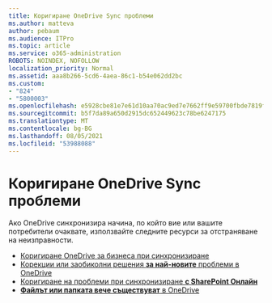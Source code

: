 ```yaml
---
title: Коригиране OneDrive Sync проблеми
ms.author: matteva
author: pebaum
ms.audience: ITPro
ms.topic: article
ms.service: o365-administration
ROBOTS: NOINDEX, NOFOLLOW
localization_priority: Normal
ms.assetid: aaa8b266-5cd6-4aea-86c1-b54e062dd2bc
ms.custom:
- "824"
- "5800003"
ms.openlocfilehash: e5928cbe81e7e61d10aa70ac9ed7e7662ff9e59700fbde7819f707a1f4b5325d
ms.sourcegitcommit: b5f7da89a650d2915dc652449623c78be6247175
ms.translationtype: MT
ms.contentlocale: bg-BG
ms.lasthandoff: 08/05/2021
ms.locfileid: "53988088"
---
```

# <a name="fix-onedrive-sync-problems"></a>Коригиране OneDrive Sync проблеми

Ако OneDrive синхронизира начина, по който вие или вашите потребители очаквате, използвайте следните ресурси за отстраняване на неизправности.

- [Коригиране OneDrive за бизнеса при синхронизиране](https://support.microsoft.com/office/207e983e-146d-404c-a994-672ef29e1f90)
- [Корекции или заобиколни решения **за най-новите** проблеми в OneDrive](https://support.office.com/article/36110213-f3f6-490d-8cb7-3833539def0b)
- [Коригиране на проблеми при синхронизиране **с SharePoint Онлайн**](https://support.office.com/article/207e983e-146d-404c-a994-672ef29e1f90)
- [**Файлът или папката вече съществуват** в OneDrive](https://support.microsoft.com/office/7b8044ad-438d-41db-bbbf-4f66b8890408)
